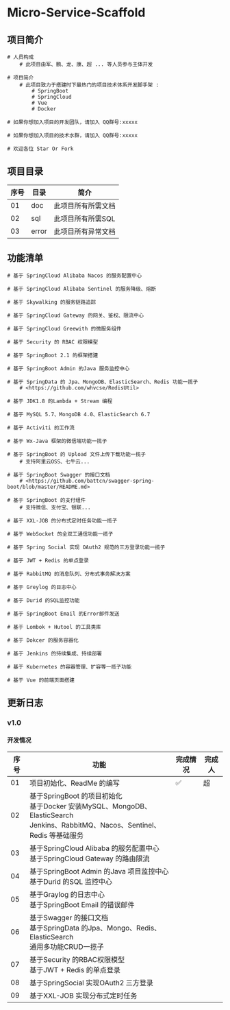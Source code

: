 # Micro-Service-Scaffold

## 项目简介

```shell
# 人员构成
	# 此项目由军、鹏、龙、康、超 ... 等人员参与主体开发
	
# 项目简介
	# 此项目致力于搭建时下最热门的项目技术体系开发脚手架 :
		# SpringBoot 
		# SpringCloud 
		# Vue 
		# Docker
	
# 如果你想加入项目的开发团队，请加入 QQ群号:xxxxx

# 如果你想加入项目的技术水群，请加入 QQ群号:xxxxx

# 欢迎各位 Star Or Fork
```

## 项目目录

| 序号 | 目录  | 简介               |
| ---- | ----- | ------------------ |
| 01   | doc   | 此项目所有所需文档 |
| 02   | sql   | 此项目所有所需SQL  |
| 03   | error | 此项目所有异常文档 |

## 功能清单

```shell
# 基于 SpringCloud Alibaba Nacos 的服务配置中心

# 基于 SpringCloud Alibaba Sentinel 的服务降级、熔断

# 基于 Skywalking 的服务链路追踪

# 基于 SpringCloud Gateway 的网关、鉴权、限流中心

# 基于 SpringCloud Greewith 的微服务组件

# 基于 Security 的 RBAC 权限模型

# 基于 SpringBoot 2.1 的框架搭建

# 基于 SpringBoot Admin 的Java 服务监控中心

# 基于 SpringData 的 Jpa、MongoDB、ElasticSearch、Redis 功能一揽子
	# <https://github.com/whvcse/RedisUtil>
	
# 基于 JDK1.8 的Lambda + Stream 编程

# 基于 MySQL 5.7、MongoDB 4.0、ElasticSearch 6.7

# 基于 Activiti 的工作流

# 基于 Wx-Java 框架的微信端功能一揽子

# 基于 SpringBoot 的 Upload 文件上传下载功能一揽子
	# 支持阿里云OSS、七牛云...

# 基于 SpringBoot Swagger 的接口文档
	# <https://github.com/battcn/swagger-spring-boot/blob/master/README.md>
	
# 基于 SpringBoot 的支付组件
	# 支持微信、支付宝、银联...

# 基于 XXL-JOB 的分布式定时任务功能一揽子

# 基于 WebSocket 的全双工通信功能一揽子

# 基于 Spring Social 实现 OAuth2 规范的三方登录功能一揽子

# 基于 JWT + Redis 的单点登录

# 基于 RabbitMQ 的消息队列、分布式事务解决方案

# 基于 Greylog 的日志中心

# 基于 Durid 的SQL监控功能

# 基于 SpringBoot Email 的Error邮件发送

# 基于 Lombok + Hutool 的工具类库

# 基于 Dokcer 的服务容器化

# 基于 Jenkins 的持续集成、持续部署

# 基于 Kubernetes 的容器管理、扩容等一揽子功能

# 基于 Vue 的前端页面搭建
```

## 更新日志

### v1.0

#### 开发情况

| 序号 | 功能                                                         | 完成情况 | 完成人 |
| ---- | ------------------------------------------------------------ | -------- | ------ |
| 01   | 项目初始化、ReadMe 的编写                                    | ✅        | 超     |
| 02   | 基于SpringBoot 的项目初始化<br />基于Docker 安装MySQL、MongoDB、ElasticSearch<br />Jenkins、RabbitMQ、Nacos、Sentinel、Redis 等基础服务 |          |        |
| 03   | 基于SpringCloud Alibaba 的服务配置中心<br />基于SpringCloud Gateway 的路由限流 |          |        |
| 04   | 基于SpringBoot Admin 的Java 项目监控中心<br />基于Durid 的SQL 监控中心 |          |        |
| 05   | 基于Graylog 的日志中心<br />基于SpringBoot Email 的错误邮件  |          |        |
| 06   | 基于Swagger 的接口文档<br />基于SpringData 的Jpa、Mongo、Redis、ElasticSearch<br />通用多功能CRUD一揽子 |          |        |
| 07   | 基于Security 的RBAC权限模型<br />基于JWT + Redis 的单点登录  |          |        |
| 08   | 基于SpringSocial 实现OAuth2 三方登录                         |          |        |
| 09   | 基于XXL-JOB 实现分布式定时任务                               |          |        |